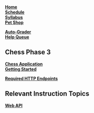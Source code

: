[**Home**](Home)  
[**Schedule**](Home#outcomes) <!--If structure for schedules is made, they could be moved to wiki-->  
[**Syllabus**](/instruction/syllabus/syllabus.md)  
[**Pet Shop**](/petshop/petshop.md)  

[**Auto-Grader**](https://cs240.click)  
[**Help Queue**](https://help.cs240.click)  

## Chess Phase 3

[**Chess Application**](/chess/chess.md)  
[**Getting Started**](/chess/3-web-api/getting-started.md)  

<!--In-Page Links-->
[**Required HTTP Endpoints**](/chess/3-web-api/web-api.md#required-http-endpoints)  

## Relevant Instruction Topics

[**Web API**](/instruction/web-api/web-api.md)  
